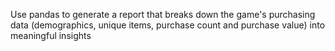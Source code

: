 Use pandas to generate a report that breaks down the game's purchasing data (demographics, unique items, purchase count and purchase value) into meaningful insights  
